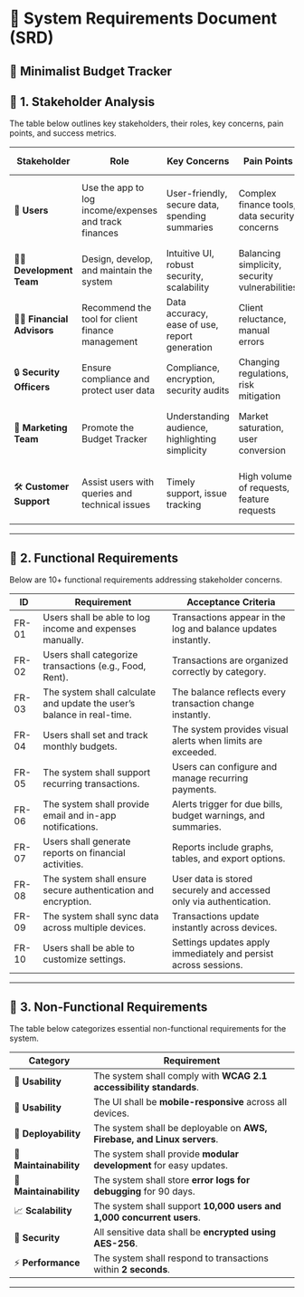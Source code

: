 # 📄 System Requirements Document (SRD)  
## 🏦 Minimalist Budget Tracker

## 📌 1. Stakeholder Analysis  
The table below outlines key stakeholders, their roles, key concerns, pain points, and success metrics.

| **Stakeholder**            | **Role**                                                   | **Key Concerns**                                    | **Pain Points**                                      | **Success Metrics**                                  |
|---------------------------|----------------------------------------------------------|----------------------------------------------------|----------------------------------------------------|----------------------------------------------------|
| 👤 **Users**              | Use the app to log income/expenses and track finances   | User-friendly, secure data, spending summaries   | Complex finance tools, data security concerns     | 50% time reduction in finance management, 90% satisfaction |
| 👨‍💻 **Development Team**  | Design, develop, and maintain the system               | Intuitive UI, robust security, scalability       | Balancing simplicity, security vulnerabilities    | 95% crash-free sessions, no security breaches     |
| 🧑‍🏫 **Financial Advisors** | Recommend the tool for client finance management      | Data accuracy, ease of use, report generation    | Client reluctance, manual errors                 | 60% adoption rate, 40% fewer discrepancies        |
| 🔒 **Security Officers**   | Ensure compliance and protect user data               | Compliance, encryption, security audits          | Changing regulations, risk mitigation            | 100% compliance, zero data breaches              |
| 📢 **Marketing Team**      | Promote the Budget Tracker                             | Understanding audience, highlighting simplicity  | Market saturation, user conversion               | 70% increase in acquisition, 50% improved retention |
| 🛠️ **Customer Support**    | Assist users with queries and technical issues       | Timely support, issue tracking                   | High volume of requests, feature requests        | 95% user satisfaction, 60% faster response times  |

---

## 📌 2. Functional Requirements
Below are 10+ functional requirements addressing stakeholder concerns.

| **ID** | **Requirement** | **Acceptance Criteria** |
|--------|---------------|------------------------|
| FR-01  | Users shall be able to log income and expenses manually. | Transactions appear in the log and balance updates instantly. |
| FR-02  | Users shall categorize transactions (e.g., Food, Rent). | Transactions are organized correctly by category. |
| FR-03  | The system shall calculate and update the user’s balance in real-time. | The balance reflects every transaction change instantly. |
| FR-04  | Users shall set and track monthly budgets. | The system provides visual alerts when limits are exceeded. |
| FR-05  | The system shall support recurring transactions. | Users can configure and manage recurring payments. |
| FR-06  | The system shall provide email and in-app notifications. | Alerts trigger for due bills, budget warnings, and summaries. |
| FR-07  | Users shall generate reports on financial activities. | Reports include graphs, tables, and export options. |
| FR-08  | The system shall ensure secure authentication and encryption. | User data is stored securely and accessed only via authentication. |
| FR-09  | The system shall sync data across multiple devices. | Transactions update instantly across devices. |
| FR-10  | Users shall be able to customize settings. | Settings updates apply immediately and persist across sessions. |

---

## 📌 3. Non-Functional Requirements  
The table below categorizes essential non-functional requirements for the system.

| **Category**        | **Requirement** |
|---------------------|----------------|
| 🎨 **Usability**    | The system shall comply with **WCAG 2.1 accessibility standards**. |
| 🎨 **Usability**    | The UI shall be **mobile-responsive** across all devices. |
| 🚀 **Deployability** | The system shall be deployable on **AWS, Firebase, and Linux servers**. |
| 🔄 **Maintainability** | The system shall provide **modular development** for easy updates. |
| 🔄 **Maintainability** | The system shall store **error logs for debugging** for 90 days. |
| 📈 **Scalability**   | The system shall support **10,000 users and 1,000 concurrent users**. |
| 🔐 **Security**     | All sensitive data shall be **encrypted using AES-256**. |
| ⚡ **Performance**   | The system shall respond to transactions within **2 seconds**. |

---

